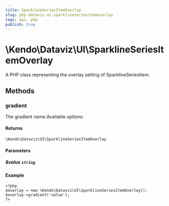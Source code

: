 ```yaml
---
title: SparklineSeriesItemOverlay
slug: php-dataviz-ui-sparklineseriesitemoverlay
tags: api, php
publish: true
---
```


# \Kendo\Dataviz\UI\SparklineSeriesItemOverlay

A PHP class representing the overlay setting of SparklineSeriesItem.


## Methods

### gradient
The gradient name.Available options:

#### Returns
`\Kendo\Dataviz\UI\SparklineSeriesItemOverlay`

#### Parameters

##### $value `string`



#### Example 
    <?php
    $overlay = new \Kendo\Dataviz\UI\SparklineSeriesItemOverlay();
    $overlay->gradient('value');
    ?>

 
